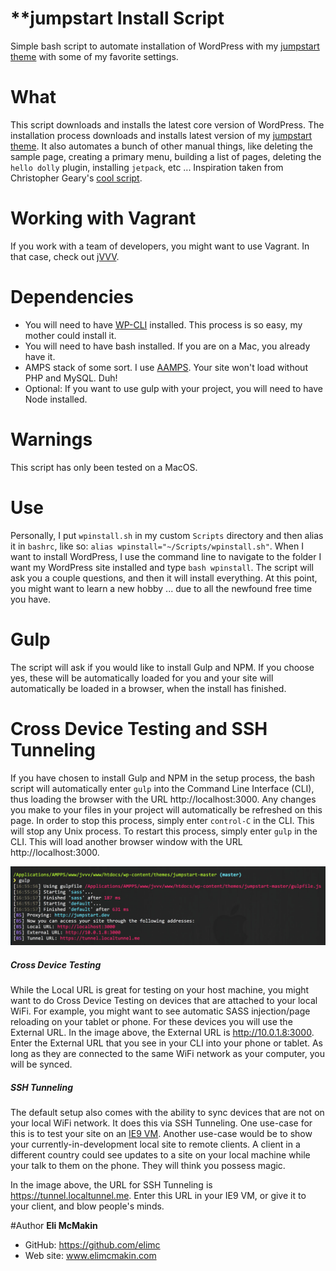 **jumpstart Install Script
====
Simple bash script to automate installation of WordPress with my [jumpstart theme](https://github.com/elimc/jumpstart) with some of my favorite settings.

# What
This script downloads and installs the latest core version of WordPress. The installation process downloads and installs latest version of my [jumpstart theme](https://github.com/elimc/jumpstart). It also automates a bunch of other manual things, like deleting the sample page, creating a primary menu, building a list of pages, deleting the `hello dolly` plugin, installing `jetpack`, etc ... Inspiration taken from Christopher Geary's [cool script](http://www.ltconsulting.co.uk/automated-wordpress-installation-with-bash-wp-cli/).

# Working with Vagrant
If you work with a team of developers, you might want to use Vagrant. In that case, check out [jVVV](https://github.com/elimc/jumpstart-vvv).

# Dependencies
* You will need to have [WP-CLI](http://wp-cli.org/) installed. This process is so easy, my mother could install it.
* You will need to have bash installed. If you are on a Mac, you already have it.
* AMPS stack of some sort. I use [AAMPS](http://www.ampps.com/). Your site won't load without PHP and MySQL. Duh!
* Optional: If you want to use gulp with your project, you will need to have Node installed.

# Warnings
This script has only been tested on a MacOS.

# Use
Personally, I put `wpinstall.sh` in my custom `Scripts` directory and then alias it in `bashrc`, like so: `alias wpinstall="~/Scripts/wpinstall.sh"`. When I want to install WordPress, I use the command line to navigate to the folder I want my WordPress site installed and type `bash wpinstall`. The script will ask you a couple questions, and then it will install everything. At this point, you might want to learn a new hobby ... due to all the newfound free time you have.

# Gulp
The script will ask if you would like to install Gulp and NPM. If you choose yes, these will be automatically loaded for you and your site will automatically be loaded in a browser, when the install has finished.

# Cross Device Testing and SSH Tunneling
If you have chosen to install Gulp and NPM in the setup process, the bash script will automatically enter `gulp` into the Command Line Interface (CLI), thus loading the browser with the URL http://localhost:3000. Any changes you make to your files in your project will automatically be refreshed on this page. In order to stop this process, simply enter `control-C` in the CLI. This will stop any Unix process. To restart this process, simply enter `gulp` in the CLI. This will load another browser window with the URL http://localhost:3000.

![URL options](./readme_images/gulp.jpg)

##### Cross Device Testing
While the Local URL is great for testing on your host machine, you might want to do Cross Device Testing on devices that are attached to your local WiFi. For example, you might want to see automatic SASS injection/page reloading on your tablet or phone. For these devices you will use the External URL. In the image above, the External URL is http://10.0.1.8:3000. Enter the External URL that you see in your CLI into your phone or tablet. As long as they are connected to the same WiFi network as your computer, you will be synced.

##### SSH Tunneling
The default setup also comes with the ability to sync devices that are not on your local WiFi network. It does this via SSH Tunneling. One use-case for this is to test your site on an [IE9 VM](http://dev.modern.ie/tools/vms/). Another use-case would be to show your currently-in-development local site to remote clients. A client in a different country could see updates to a site on your local machine while your talk to them on the phone. They will think you possess magic.

In the image above, the URL for SSH Tunneling is https://tunnel.localtunnel.me. Enter this URL in your IE9 VM, or give it to your client, and blow people's minds.

#Author
**Eli McMakin**

* GitHub: https://github.com/elimc
* Web site: www.elimcmakin.com